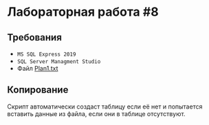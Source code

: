 # Лабораторная работа #8

## Требования

- `MS SQL Express 2019`
- `SQL Server Managment Studio`
- Файл [Plan1.txt](./../Resources/Plan1.txt)

## Копирование

Скрипт автоматически создаст таблицу если её нет и попытается вставить данные из файла, если они в таблице отсутствуют. 
